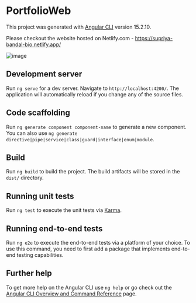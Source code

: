 # PortfolioWeb

This project was generated with [Angular CLI](https://github.com/angular/angular-cli) version 15.2.10.

Please checkout the website hosted on Netlify.com - https://supriya-bandal-bio.netlify.app/

![image](https://github.com/supriyabandal2012/Angular_Portfolio_Website/assets/114032075/6dd96cd5-8669-467c-b958-ecdc421f8ffa)


## Development server

Run `ng serve` for a dev server. Navigate to `http://localhost:4200/`. The application will automatically reload if you change any of the source files.

## Code scaffolding

Run `ng generate component component-name` to generate a new component. You can also use `ng generate directive|pipe|service|class|guard|interface|enum|module`.

## Build

Run `ng build` to build the project. The build artifacts will be stored in the `dist/` directory.

## Running unit tests

Run `ng test` to execute the unit tests via [Karma](https://karma-runner.github.io).

## Running end-to-end tests

Run `ng e2e` to execute the end-to-end tests via a platform of your choice. To use this command, you need to first add a package that implements end-to-end testing capabilities.

## Further help

To get more help on the Angular CLI use `ng help` or go check out the [Angular CLI Overview and Command Reference](https://angular.io/cli) page.
